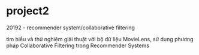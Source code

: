# project2
20192 - recommender system/collaborative filtering

tìm hiểu và thử nghiệm giải thuật với bộ dữ liệu MovieLens, sử dụng phương pháp Collaborative Filtering trong Recommender Systems
